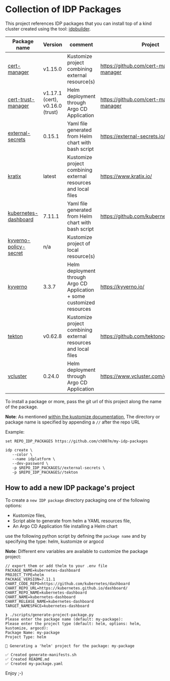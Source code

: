 # Collection of IDP Packages

This project references IDP packages that you can install top of a kind cluster created using the tool: [idpbuilder](https://github.com/cnoe-io/idpbuilder/).

| Package name                                   | Version                         | comment                                                                 | Project                                      |
|------------------------------------------------|---------------------------------|-------------------------------------------------------------------------|----------------------------------------------|
| [cert-manager](cert-manager)                   | v1.15.0                         | Kustomize project combining external resource(s)                        | https://github.com/cert-manager/cert-manager |
| [cert-trust-manager](cert-trust-manager)       | v1.17.1 (cert), v0.16.0 (trust) | Helm deployment through Argo CD Application                             | https://github.com/cert-manager/cert-manager |
| [external-secrets](external-secrets)           | 0.15.1                          | Yaml file generated from Helm chart with bash script                    | https://external-secrets.io/latest/          |
| [kratix](kratix)                               | latest                          | Kustomize project combining external resources and local files          | https://www.kratix.io/                       |
| [kubernetes-dashboard](kubernetes-dashboard)   | 7.11.1                          | Yaml file generated from Helm chart with bash script                    | https://github.com/kubernetes/dashboard      |
| [kyverno-policy-secret](kyverno-policy-secret) | n/a                             | Kustomize project of local resource(s)                                  |                                              |
| [kyverno](kyverno)                             | 3.3.7                           | Helm deployment through Argo CD Application + some customized resources | https://kyverno.io/                          |
| [tekton](tekton)                               | v0.62.8                         | Kustomize project combining external resources and local files          | https://github.com/tektoncd/pipeline/        |
| [vcluster](vcluster)                           | 0.24.0                          | Helm deployment through Argo CD Application                             | https://www.vcluster.com/docs                |

To install a package or more, pass the git url of this project along the name of the package. 

**Note**: As mentioned [within the kustomize documentation](https://github.com/kubernetes-sigs/kustomize/blob/master/examples/remoteBuild.md#remote-directories), The directory or package name is specified by appending a `//` after the repo URL

Example:
```shell
set REPO_IDP_PACKAGES https://github.com/ch007m/my-idp-packages

idp create \
   --color \
   --name idplatform \
   --dev-password \
   -p $REPO_IDP_PACKAGES//external-secrets \
   -p $REPO_IDP_PACKAGES//tekton
```

## How to add a new IDP package's project

To create a `new IDP package` directory packaging one of the following options:

- Kustomize files, 
- Script able to generate from helm a YAML resources file,
- An Argo CD Application file installing a Helm chart

use the following python script by defining the `package name` and by specifying the type: helm, kustomize or argocd

**Note**: Different env variables are available to customize the package project:

```shell
// export them or add thelm to your .env file
PACKAGE_NAME=kubernetes-dashboard
PROJECT_TYPE=helm
PACKAGE_VERSION=7.11.1
CHART_CODE_REPO=https://github.com/kubernetes/dashboard
CHART_REPO_URL=https://kubernetes.github.io/dashboard/
CHART_REPO_NAME=kubernetes-dashboard
CHART_NAME=kubernetes-dashboard
CHART_RELEASE_NAME=kubernetes-dashboard
TARGET_NAMESPACE=kubernetes-dashboard

❯ ./scripts/generate-project-package.py
Please enter the package name (default: my-package): 
Please enter the project type (default: helm, options: helm, kustomize, argocd): 
Package Name: my-package
Project Type: helm

🚧 Generating a 'helm' project for the package: my-package

✅ Created generate-manifests.sh
✅ Created README.md
✅ Created my-package.yaml
```
Enjoy ;-)
